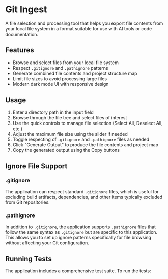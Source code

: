 # Git Ingest

A file selection and processing tool that helps you export file contents from your local file system in a format suitable for use with AI tools or code documentation.

## Features

- Browse and select files from your local file system
- Respect `.gitignore` and `.pathignore` patterns
- Generate combined file contents and project structure map
- Limit file sizes to avoid processing large files
- Modern dark mode UI with responsive design

## Usage

1. Enter a directory path in the input field
2. Browse through the file tree and select files of interest
3. Use the quick controls to manage file selection (Select All, Deselect All, etc.)
4. Adjust the maximum file size using the slider if needed
5. Toggle respecting of `.gitignore` and `.pathignore` files as needed
6. Click "Generate Output" to produce the file contents and project map
7. Copy the generated output using the Copy buttons

## Ignore File Support

### .gitignore

The application can respect standard `.gitignore` files, which is useful for excluding build artifacts, dependencies, and other items typically excluded from Git repositories.

### .pathignore

In addition to `.gitignore`, the application supports `.pathignore` files that follow the same syntax as `.gitignore` but are specific to this application. This allows you to set up ignore patterns specifically for file browsing without affecting your Git configuration.

## Running Tests

The application includes a comprehensive test suite. To run the tests:

